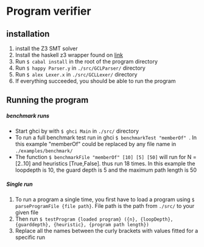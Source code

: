# Program verifier

## installation 

1. install the Z3 SMT solver
1. Install the haskell z3 wrapper found on [link](http://hackage.haskell.org/package/z3)
1. Run `$ cabal install` in the root of the program directory
1. Run `$ happy Parser.y` in `./src/GCLParser/` directory
1. Run `$ alex Lexer.x` in `./src/GCLLexer/` directory
1. If everything succeeded, you should be able to run the program

## Running the program

##### benchmark runs
- Start ghci by with `$ ghci Main` in `./src/` directory 
- To run a full benchmark test run in ghci `$ benchmarkTest "memberOf" `. In this example "memberOf" 
could be replaced by any file name in `./examples/benchmark/`
- The function `$ benchmarkFile "memberOf" [10] [5] [50]` will run for N = [2..10] and 
heuristics [True,False]. thus run 18 times. In this example the loopdepth is 10, the guard depth is 5 
and the maximum path length is 50

##### Single run
1. To run a program a single time, you first have to load a program using `$ parseProgramFile {file path}`. File path 
is the path from `./src/` to your given file
1. Then run `$ testProgram {loaded program} ({n}, {loopDepth}, {guarddepth}, {heuristic}, {program path length})` 
1. Replace all the names between the curly brackets with values fitted for a specific run



